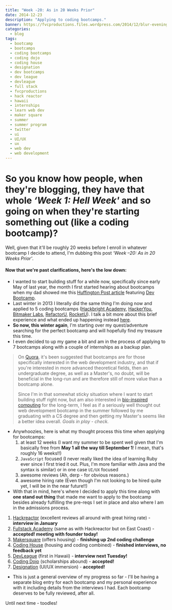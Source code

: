 ```yaml
---
title: "Week -20: As in 20 Weeks Prior"
date: 2014-12-23
description: "Applying to coding bootcamps."
banner: https://fvcproductions.files.wordpress.com/2014/12/blur-evening-sun-macbook-air-170.jpg
categories:
  - blog
tags:
  - bootcamp
  - bootcamps
  - coding bootcamps
  - coding dojo
  - coding house
  - designation
  - dev bootcamps
  - dev league
  - devleague
  - full stack
  - fvcproductions
  - hack reactor
  - hawaii
  - internships
  - learn web dev
  - maker square
  - summer
  - summer program
  - twitter
  - ui
  - UI/UX
  - ux
  - web dev
  - web development
---
```


# So you know how people, when they're blogging, they have that whole _‘Week 1: Hell Week'_ and so going on when they're starting something out (like a coding bootcamp)?

Well, given that it'll be roughly 20 weeks before I enroll in whatever bootcamp I decide to attend, I'm dubbing this post _‘Week –20: As in 20 Weeks Prior'_.

#### Now that we're past clarifications, here's the low down:

* I wanted to start building stuff for a while now, specifically since early May of last year, the month I first started hearing about bootcamps when my dad showed me this [Huffington Post article](//www.huffingtonpost.com/2013/04/12/coding-bootcamp_n_3067005.html) featuring [Dev Bootcamp](//devbootcamp.com).
* Last winter in 2013 I literally did the same thing I'm doing now and applied to 5 coding bootcamps ([Hackbright Academy](//www.hackbrightacademy.com/), [HackerYou](//hackeryou.com/), [Bitmaker Labs](//bitmakerlabs.com), [RefactorU](//www.refactoru.com), [RocketU](//rocket-space.com "Rocket U")). I talk a bit more about this brief experience and what ended up happening instead [here](//fvcproductions.com/blog/2014/10/17/long-lighthearted-lists/#section-bootcamps).
* **So now, this winter again**, I'm starting over my quest/adventure searching for the perfect bootcamp and will hopefully find my treasure this time.
* I even decided to up my game a bit and am in the process of applying to 7 bootcamps along with a couple of internships as a backup plan.

> On [Quora](//qr.ae/znQtL), it's been suggested that bootcamps are for those specifically interested in the web development industry, and that if you're interested in more advanced theoretical fields, then an undergraduate degree, as well as a Master's, no doubt, will be beneficial in the long-run and are therefore still of more value than a bootcamp alone.
>
> Since I'm in that somewhat sticky situation where I want to start building stuff right now, but am also interested in [bio-inspired computing](//en.wikipedia.org/wiki/Bio-inspired_computing) for the long-term, I feel as if a seriously well thought out web development bootcamp in the summer followed by me graduating with a CS degree and then getting my Master's seems like a better idea overall. _Goals in play - check._

* Anywhoozies, here is what my thought process this time when applying for bootcamps:
  1.  at least 12 weeks (I want my summer to be spent well given that I'm basically free from **May 1 all the way till September 1**! I mean, that's roughly 16 weeks!!)
  2.  `JavaScript` focused (I never really liked the idea of learning Ruby ever since I first tried it out. Plus, I'm more familiar with Java and the syntax is similar) or in one case `UI/UX` focused
  3.  awesome reviews (Ah, derp - for obvious reasons.)
  4.  awesome hiring rate (Even though I'm not looking to be hired quite yet, I will be in the near future!!)
* With that in mind, here's where I decided to apply this time along with **one stand out thing** that made me want to apply to the bootcamp besides already fulfilling the pre-reqs I set in place and also where I am in the admissions process.

1.  [Hackreactor](//www.hackreactor.com) (excellent reviews all around with great hiring rate) - **interview in January**
2.  [Fullstack Academy](//www.fullstackacademy.com) (same as with Hackreactor but on East Coast) - **accepted! meeting with founder today!**
3.  [Makersquare](//www.makersquare.com) (offers housing) - **finishing up 2nd coding challenge**
4.  [Coding House](//codinghouse.co) (housing and coding combined) - **finished interviews, no feedback yet**
5.  [DevLeague](//www.devleague.com) (first in Hawaii) - **interview next Tuesday!**
6.  [Coding Dojo](//www.codingdojo.com) (scholarships abound) - **accepted!**
7.  [Designation](//designation.io) (UI/UX immersion) - **accepted!**

* This is just a general overview of my progress so far - I'll be having a separate blog entry for each bootcamp and my personal experience with it including details from the interviews I had. Each bootcamp deserves to be fully reviewed, after all.

Until next time - toodles!
